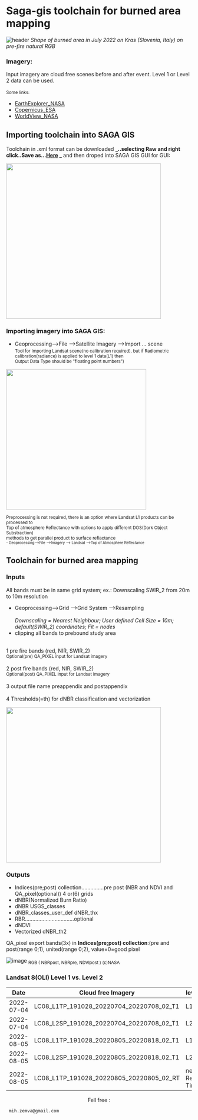 # Saga-gis toolchain for burned area mapping
![header](https://user-images.githubusercontent.com/111765142/191145104-af857c75-9913-4db8-84eb-9211f6371eb5.png)
*Shape of burned area in July 2022 on Kras (Slovenia, Italy) on pre-fire natural RGB*
### Imagery:

Input imagery are cloud free scenes before and after event. Level 1 or Level 2 data can be used.  
<br/><sub/>Some links:
- [EarthExplorer_NASA](https://earthexplorer.usgs.gov/)
- [Copernicus_ESA](https://scihub.copernicus.eu/dhus/#/home)
- [WorldView_NASA](https://worldview.earthdata.nasa.gov/?v=-41.77842088367239,17.969859441159233,26.980443247397467,53.613930015916836&l=Coastlines_15m,VIIRS_SNPP_CorrectedReflectance_BandsM11-I2-I1&lg=false&t=2019-02-12-T00%3A00%3A00Z)

## Importing toolchain into SAGA GIS
Toolchain in .xml format can be downloaded **_..selecting Raw and right click..Save as...[Here](https://github.com/RhoSpatial/Saga-gis-toolchain-for-burned-area-mapping-/blob/main/SAGA-GIS-toolchain_Burned_area.xml) _** and then droped into SAGA GIS GUI for GUI:

<img src="https://user-images.githubusercontent.com/111765142/190589287-b2615f72-79f4-4a8e-9c53-48b5f5cac0b0.png" width="420">

### Importing imagery into SAGA GIS:

- Geoprocessing-->File -->Satellite Imagery -->Import  ...  scene
<sub/><br/>Tool for Importing Landsat scene(no calibration required), but if Radiometric calibration(radiance) is applied to level 1 data(L1) then 
<br/>Output Data Type should be "floating point numbers")

<img src="https://user-images.githubusercontent.com/111765142/188313379-32e0162b-dac1-4631-84e4-92fabbbfe35b.png" width="380" >

<sub/>Preprocessing is not required, there is an option where Landsat L1 products can be processed to 
<br/>Top of atmosphere Reflectance with options to apply different DOS(Dark Object Substraction) 
<br>methods to get parallel product to surface reflactance    
<sub/>- Geoprocessing-->File -->Imagery --> Landsat -->Top of Atmosphere Reflectance

## Toolchain for burned area mapping
### Inputs
All bands must be in same grid system; ex.: Downscaling SWIR_2 from 20m to 10m resolution
- Geoprocessing-->Grid -->Grid System -->Resampling   
<br>*Downscaling = Nearest Neighbour; User defined Cell Size = 10m; default(SWIR_2) coordinates; Fit = nodes*</br>
- clipping all bands to prebound study area 
 
<br>1 pre fire bands (red, NIR, SWIR_2)
<br/><sub>Optional(pre)  QA_PIXEL input for Landsat imagery</sub>
<br/><sub></sub>
<br/>2 post fire bands (red, NIR, SWIR_2)
<br/><sub>Optional(post)  QA_PIXEL input for Landsat imagery</sub>
<br/>
<br/>3 output file name preappendix and postappendix
<br/>
<br/>4 Thresholds(=th) for dNBR classification and vectorization

<img src="https://user-images.githubusercontent.com/111765142/191151606-de44389a-774b-4b41-af65-bd9ccea70ae8.png" width="420">

### Outputs
- Indices(pre;post) collection...............pre post (NBR and NDVI and QA_pixel(optional)) 4 or(6) grids
- dNBR(Normalized Burn Ratio)
- dNBR USGS_classes
- dNBR_classes_user_def dNBR_thx
- RBR.................................optional
- dNDVI
- Vectorized dNBR_th2

QA_pixel export bands(3x) in **Indices(pre;post) collection**:(pre and post(range 0;1), united(range 0;2), value=0=good pixel

![image](https://user-images.githubusercontent.com/111765142/192162376-22db7cd7-51fd-43c5-898f-e646cb807240.png)
<sub>RGB ( NBRpost, NBRpre, NDVIpost ) (c)NASA</sub>

### Landsat 8(OLI) Level 1 vs. Level 2  
| Date | Cloud free Imagery | level |
| - | - | - |
| 2022-07-04 | LC08_L1TP_191028_20220704_20220708_02_T1 | L1 |
| 2022-07-04 | LC08_L2SP_191028_20220704_20220708_02_T1 | L2 |
| 2022-08-05 | LC08_L1TP_191028_20220805_20220818_02_T1 | L1 |
| 2022-08-05 | LC08_L2SP_191028_20220805_20220818_02_T1 | L2 |
| 2022-08-05 | LC08_L1TP_191028_20220805_20220805_02_RT |near Real Time |

<p align='center'>Fell free :</p>

```
 mih.zemva@gmail.com
```


